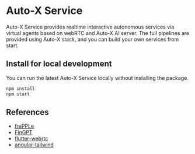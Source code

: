 # Auto-X Service

Auto-X Service provides realtime interactive autonomous services via virtual agents based on webRTC and Auto-X AI server.
The full pipelines are provided using Auto-X stack, and you can build your own services from start.

## Install for local development

You can run the latest Auto-X Service locally without installing the package. 

```bash
npm install
npm start
```

## References

- [frePPLe](https://github.com/frePPLe/frepple)
- [FinGPT](https://github.com/AI4Finance-Foundation/FinGPT)
- [flutter-webrtc](https://github.com/flutter-webrtc/flutter-webrtc)
- [angular-tailwind](https://github.com/luciano-work/angular-tailwind)